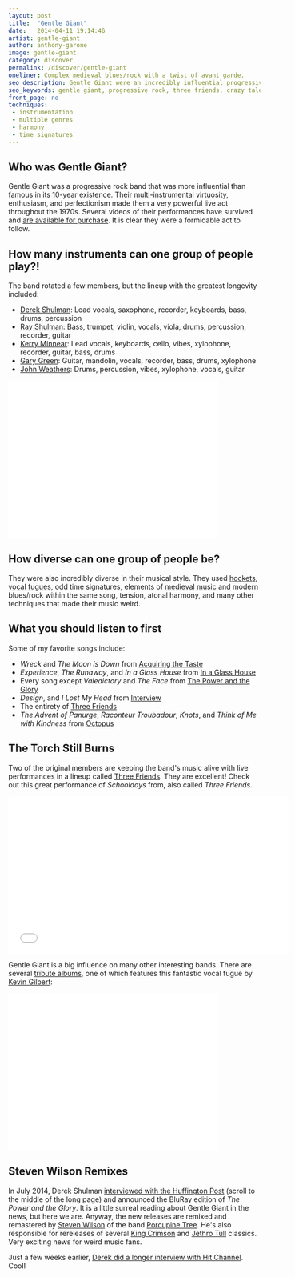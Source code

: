 ```yaml
---
layout: post
title:  "Gentle Giant"
date:   2014-04-11 19:14:46
artist: gentle-giant
author: anthony-garone
image: gentle-giant
category: discover
permalink: /discover/gentle-giant
oneliner: Complex medieval blues/rock with a twist of avant garde.
seo_description: Gentle Giant were an incredibly influential progressive rock group from the 1970s. Probably my favorite band ever.
seo_keywords: gentle giant, progressive rock, three friends, crazy talent
front_page: no
techniques:
 - instrumentation
 - multiple genres
 - harmony
 - time signatures
---
```

## Who was Gentle Giant?

Gentle Giant was a progressive rock band that was more influential than famous in its 10-year existence. Their multi-instrumental virtuosity, enthusiasm, and perfectionism made them a very powerful live act throughout the 1970s. Several videos of their performances have survived and [are available for purchase](http://www.gentlegiantmusic.com/). It is clear they were a formidable act to follow.

## How many instruments can one group of people play?!

The band rotated a few members, but the lineup with the greatest longevity included:

- [Derek Shulman](http://www.blazemonger.com/GG/Derek_Shulman): Lead vocals, saxophone, recorder, keyboards, bass, drums, percussion
- [Ray Shulman](http://www.blazemonger.com/GG/Ray_Shulman): Bass, trumpet, violin, vocals, viola, drums, percussion, recorder, guitar
- [Kerry Minnear](http://www.blazemonger.com/GG/Kerry_Minnear): Lead vocals, keyboards, cello, vibes, xylophone, recorder, guitar, bass, drums
- [Gary Green](http://www.blazemonger.com/GG/Gary_Green): Guitar, mandolin, vocals, recorder, bass, drums, xylophone
- [John Weathers](http://www.blazemonger.com/GG/John_Weathers): Drums, percussion, vibes, xylophone, vocals, guitar

<div class="video-wrapper">
<iframe width="420" height="315" src="//www.youtube.com/embed/z6WSLG5r-wE" frameborder="0" allowfullscreen=""></iframe>
</div>

## How diverse can one group of people be?

They were also incredibly diverse in their musical style. They used [hockets](http://en.wikipedia.org/wiki/Hocket), [vocal fugues](http://en.wikipedia.org/wiki/Fugue), odd time signatures, elements of [medieval music](http://en.wikipedia.org/wiki/Medieval_music) and modern blues/rock within the same song, tension, atonal harmony, and many other techniques that made their music weird.

## What you should listen to first

Some of my favorite songs include:

- *Wreck* and *The Moon is Down* from [Acquiring the Taste](http://www.blazemonger.com/GG/Acquiring_the_Taste)
- *Experience*, *The Runaway*, and *In a Glass House* from [In a Glass House](http://www.blazemonger.com/GG/In_a_Glass_House)
- Every song except *Valedictory* and *The Face* from [The Power and the Glory](http://www.blazemonger.com/GG/The_Power_and_the_Glory)
- *Design*, and *I Lost My Head* from [Interview](http://www.blazemonger.com/GG/Interview)
- The entirety of [Three Friends](http://www.blazemonger.com/GG/Three_Friends)
- *The Advent of Panurge*, *Raconteur Troubadour*, *Knots*, and *Think of Me with Kindness* from [Octopus](http://www.blazemonger.com/GG/Octopus)

## The Torch Still Burns

Two of the original members are keeping the band's music alive with live performances in a lineup called [Three Friends](http://threefriendsmusic.wordpress.com/). They are excellent! Check out this great performance of *Schooldays* from, also called *Three Friends*.

<div class="video-wrapper">
<iframe width="560" height="315" src="//www.youtube.com/embed/8vYHuxYxUGE" frameborder="0" allowfullscreen=""></iframe>
</div>

Gentle Giant is a big influence on many other interesting bands. There are several [tribute albums](http://www.blazemonger.com/GG/Discography#Tribute_Albums), one of which features this fantastic vocal fugue by [Kevin Gilbert](http://en.wikipedia.org/wiki/Kevin_Gilbert):

<div class="video-wrapper">
<iframe width="420" height="315" src="//www.youtube.com/embed/XT_zu4AlYbM" frameborder="0" allowfullscreen=""></iframe>
</div>

## Steven Wilson Remixes

In July 2014, Derek Shulman [interviewed with the Huffington Post](http://www.huffingtonpost.com/mike-ragogna/a-conversation-with-cbs-t_b_5625701.html) (scroll to the middle of the long page) and announced the BluRay edition of *The Power and the Glory*. It is a little surreal reading about Gentle Giant in the news, but here we are. Anyway, the new releases are remixed and remastered by [Steven Wilson](https://en.wikipedia.org/wiki/Steven_Wilson) of the band [Porcupine Tree](https://en.wikipedia.org/wiki/Porcupine_Tree). He's also responsible for rereleases of several [King Crimson](/discover/king-crimson) and [Jethro Tull](https://en.wikipedia.org/wiki/Jethro_Tull_(band)) classics. Very exciting news for weird music fans.

Just a few weeks earlier, [Derek did a longer interview with Hit Channel](http://www.hit-channel.com/interviewderek-shulman-gentle-giant/62545). Cool!
